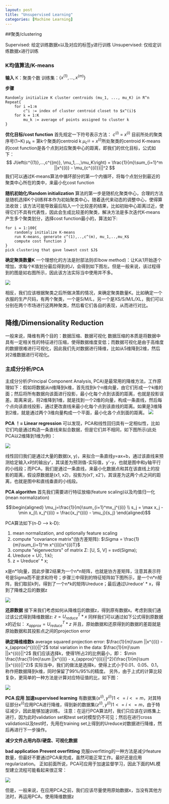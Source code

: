 ```yaml
---
layout: post
title: "Unsupervised Learning"
categories: [Machine Learning]
---
```


##聚类/clustering

Supervised: 给定训练数据x以及对应的标签y进行训练
Unsupervised: 仅给定训练数据x进行训练

### K均值算法/K-means

**输入**
K：聚类个数
训练集：$\{x^{(1)}, ..., x^{(m)}\}$

**步骤**
```
Randomly initialize K cluster centroids (mu_1, ..., mu_K) in R^n
Repeat{
    for i =1:m
        c^i := index of cluster centroid closet to $x^(i)$
    for k = 1:K
        mu_k := average of points assigned to cluster k
}
```

**优化目标/cost function**
首先规定一下符号表示方法：
$c^{(i)}$ = $x^{(i)}$ 目前所处的聚类序号(1~K)
$\mu_k$ = 第k个聚类的centroid k
$\mu_{c^{(i)}}$ = $x^{(i)}$所处聚类的centroid 
K-means的cost function是各个点到对应聚类中心的距离，即我们的优化目标，公式如下：
$$
J\left(c^{(1)},...,c^{(m)}, \mu_1,...,\mu_K\right) = \frac{1}{m}\sum_{i=1}^m ||x^{(i)} - \mu_{c^{(i)}}||^2
$$
我们可以通过K-means算法中循环部分的第一个内循环，将每个点划分到最近的聚类中心所在的类中，来最小化cost function

**随机初始化/Random initialization**
算法的第一步是随机化聚类中心，合理的方法是随机选择K个训练样本作为初始聚类中心，随着迭代来动态的调整中心，使得算法收敛；该方法可能导致最后陷入一个比较差的结果，比如初始中心距离过近，使得它们不具有代表性，因此会生成比较差的聚类，解决方法是多次迭代K-means产生多个聚类划分，选择cost function最小的，算法如下:

```
for i = 1:100{
    randomly initialize K-means
    run K-means, generate c^(1),..,c^(m), mu_1,..,mu_K$
    compute cost function J
}
pick clustering that gave lowest cost $J$
```

**确定聚类数量K**
一个理想化的方法是肘部法则(Elbow method)：让K从1开始逐个增加，求每个K值划分最后得到的$J$，会得到如下图左。但是一般来说，该过程得到的图是如右图所示，因此该方法实际当中使用并不多。

![](/assets/2016-02-08-Elbow-method.jpg)

相反，我们应该根据聚类之后所做决策的情况，来确定聚类数量K。比如确定一个衣服的生产尺码，有两个聚类，一个是S/M/L，另一个是XS/S/M/L/XL，我们可以分别在两个市场进行这两种聚类，然后看它们各自的表现，从而进行对比。

## 降维/Dimensionality Reduction
一般来说，降维有两个目的：数据压缩、数据可视化
数据压缩的本质是将数据中具有一定相关性的特征进行压缩，使得数据维度变低；而数据可视化是由于高维度的数据很难进行可视化，因此我们先对数据进行降维，比如从5维降到2维，然后对2维数据进行可视化。

### 主成分分析/PCA
主成分分析(Principal Component Analysis, PCA)是最常用的降维方法，工作原理如下：假如将数据从n维降到k维，首先找到k个n维向量，由它们形成一个k维的面；然后将所有数据向该面进行投影，最小化每个点到该面的距离，也就是投影误差。距离来说，将2维降到1维，就是找到一个2维的向量，构成一条直线，然后每个点向该直线投影，通过更改直线来最小化每个点到该直线的距离。如果是3维降到2维，就是通过两个3维向量构成一个平面，最小化各个点到面的距离。
![](/assets/2016-02-08-PCA.jpg)

**PCA ！= Linear regression**
可以发现，PCA和线性回归具有一定相似性，比如它们均是通过构造一条直线来拟合数据，但是它们并不相同，如下图所示(此处PCA以2维降到1维为例)：

![](/assets/2016-02-08-PCA-LS.jpg)

线性回归我们是通过大量的数据(x, y)，来拟合一条直线y=ax+b，通过该直线来预测给定输入x时的输出y'，其误差为预测值-实际值，y'-y，也就是图中和y轴平行的小线段；而PCA，我们是通过一条直线，来最小化数据点和其在该直线上的投影的距离，假设原数据是(x1, x2)，投影为(x1', x2')，其误差为这两个点之间的距离，也就是图中和直线垂直的小线段。

**PCA algorithm**
首先我们需要进行特征放缩(feature scaling)以及均值归一化(mean normalization)

$$\begin{aligned}
\mu_j=\frac{1}{m}\sum_{i=1}^mx_j^{(i)} \\
s_j = \max x_j - \min x_j\\
x_j^{(i)} = \frac{x_j^{(i)} - \mu_j}{s_j}
\end{aligned}$$

PCA算法如下(n-D --> k-D):

1. mean normalization, and optionally feature scaling
2. compute "covariance matrix"(协方差矩阵):
        $\Sigma = \frac{1}{m}\sum_{i=1}^m x^{(i)}x^{(i)T}$
3. compute "eigenvectors" of matrix $\Sigma$:
        [U, S, V] = svd(Sigma);
4. Ureduce = U(:, 1:k);
5. z = Ureduce' * x;

x是n\*1向量，因此步骤2结果为一个n\*n矩阵，也就是协方差矩阵，注意其表示符号是Sigma而不是求和符号；步骤三中得到的特征矩阵如下图所示，是一个n\*n矩阵，我们取前k列，得到了一个n\*k的矩阵Ureduce；最后通过Ureduce' \* x，得到了降维之后的数据z

![](/assets/2016-02-08-SVD.jpg)

**还原数据**
接下来我们考虑如何从降维后的数据z，得到原有数据x。考虑到我们通过该公式得到降维数据z:
$z = U_{reduce}^T * x$
同样我们可以通过如下公式得到原数据x的近似：
$x_{approx} = U_{reduce}^T * z$
并且，原始数据和还原得到的数据的差距就是原始数据和其投影点之间的projection error

**确定降维维数k**
average squared projection error: $\frac{1}{m}\sum ||x^{(i)} - x_{approx}^{(i)}||^2$
total variation in the data: $\frac{1}{m}\sum ||x^{(i)}||^2$
我们应该选择k，使得1所占2的比例最小，即：
$\min \frac{\frac{1}{m}\sum ||x^{(i)} - x_{approx}^{(i)}||^2}{\frac{1}{m}\sum ||x^{(i)}||^2}$
实际当中，我们的做法是选择k，使得上式小于0.01、0.05、0.1，称作把数据降到k维，同时保留了99%/95%的精度。
另外，由于上式的计算比较复杂，更简单的一种方法是计算对应特征值的比，如下图：

![](/assets/2016-02-08-dimension-K.jpg)

**PCA 应用**
**加速supervised learning**
有数据集$(x^{(i)}, y^{(i)})     1<=i<=m$，对其特征部分$x^{(i)}$应用PCA进行降维，得到新的数据集$(z^{(i)}, y^{(i)})     1<=i<=m$，由于特征减少，因此能够加速训练。
注意：在运行PCA算法时，我们只应该在训练集上进行，因为此时validation set和test set对模型仍不可见；然后在进行cross validation以及test时，先用在training set上得到的Ureduce对数据进行降维，然后再进行下一步操作。

**减少文件占用内存/硬盘、可视化数据**

**bad application**
**Prevent overfitting**
克服overfitting的一种方法是减少feature数量，但最好不要通过PCA来完成，虽然可能正常工作。最好还是应用regularization。
正如前面所说，PCA可应用于加速监督学习，因此下面的ML模型建立流程可能看起来很正常：

![](/assets/2016-02-08-pipeline.jpg)

但是，一般来说，在应用PCA之前，我们应该尽量使用原始数据x，当没有其他方法时，再运用PCA，使用降维数据z


